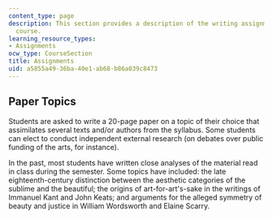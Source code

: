 ```yaml
---
content_type: page
description: This section provides a description of the writing assignment for the
  course.
learning_resource_types:
- Assignments
ocw_type: CourseSection
title: Assignments
uid: a5855a49-36ba-40e1-ab68-b86a039c8473
---
```


Paper Topics
------------

Students are asked to write a 20-page paper on a topic of their choice that assimilates several texts and/or authors from the syllabus. Some students can elect to conduct independent external research (on debates over public funding of the arts, for instance).

In the past, most students have written close analyses of the material read in class during the semester. Some topics have included: the late eighteenth-century distinction between the aesthetic categories of the sublime and the beautiful; the origins of art-for-art's-sake in the writings of Immanuel Kant and John Keats; and arguments for the alleged symmetry of beauty and justice in William Wordsworth and Elaine Scarry.